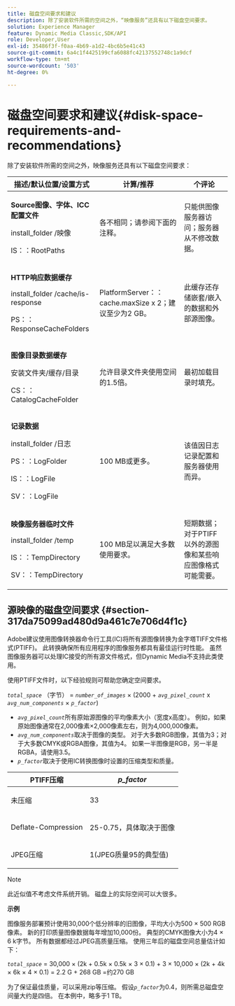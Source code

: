 ```yaml
---
title: 磁盘空间要求和建议
description: 除了安装软件所需的空间之外，“映像服务”还具有以下磁盘空间要求。
solution: Experience Manager
feature: Dynamic Media Classic,SDK/API
role: Developer,User
exl-id: 35486f3f-f0aa-4b69-a1d2-4bc6b5e41c43
source-git-commit: 6a4c1f4425199cfa6088fc42137552748c1a9dcf
workflow-type: tm+mt
source-wordcount: '503'
ht-degree: 0%

---
```


# 磁盘空间要求和建议{#disk-space-requirements-and-recommendations}

除了安装软件所需的空间之外，映像服务还具有以下磁盘空间要求：

<table id="table_0AE363AB76304F258A19E43500FE8423"> 
 <thead> 
  <tr> 
   <th class="entry"> <b>描述/默认位置/设置方式</b> </th> 
   <th class="entry"> <b>计算/推荐</b> </th> 
   <th class="entry"> <b>个评论</b> </th> 
  </tr> 
 </thead>
 <tbody> 
  <tr> 
   <td> <p><b>Source图像、字体、ICC配置文件</b> </p> <p> <span class="filepath"> <span class="varname"> install_folder </span>/映像</span> <span class="codeph"></span> </p> <p> <span class="codeph"> IS：：RootPaths </span> </p> </td> 
   <td> <p>各不相同；请参阅下面的注释。 </p> </td> 
   <td> <p>只能供图像服务器访问；服务器从不修改数据。 </p> </td> 
  </tr> 
  <tr> 
   <td> <p><b>HTTP响应数据缓存</b> </p> <p> <span class="filepath"> <span class="varname"> install_folder </span>/cache/is-response </span> </p> <p> <span class="codeph"> PS：：ResponseCacheFolders </span> </p> </td> 
   <td> <p> <span class="codeph"> PlatformServer：：cache.maxSize </span> x 2；建议至少为2 GB。 </p> </td> 
   <td> <p>此缓存还存储嵌套/嵌入的数据和外部源图像。 </p> </td> 
  </tr> 
  <tr> 
   <td> <p><b>图像目录数据缓存</b> </p> <p> <span class="filepath"> <span class="varname">安装文件夹</span>/缓存/目录</span> </p> <p> <span class="codeph"> CS：：CatalogCacheFolder </span> </p> </td> 
   <td> <p>允许目录文件夹使用空间的1.5倍。 </p> </td> 
   <td> <p>最初加载目录时填充。 </p> </td> 
  </tr> 
  <tr> 
   <td> <p><b>记录数据</b> </p> <p> <span class="filepath"> <span class="varname"> install_folder </span>/日志</span> </p> <p> <span class="codeph"> PS：：LogFolder </span> </p> <p> <span class="codeph"> IS：：LogFile </span> </p> <p> <span class="codeph"> SV：：LogFile </span> </p> </td> 
   <td> <p>100 MB或更多。 </p> </td> 
   <td> <p>该值因日志记录配置和服务器使用而异。 </p> </td> 
  </tr> 
  <tr> 
   <td> <p><b>映像服务器临时文件</b> </p> <p> <span class="filepath"> <span class="varname"> install_folder </span>/temp </span> </p> <p> <span class="codeph"> IS：：TempDirectory </span> </p> <p> <span class="codeph"> SV：：TempDirectory </span> </p> </td> 
   <td> <p>100 MB足以满足大多数使用要求。 </p> </td> 
   <td> <p>短期数据；对于PTIFF以外的源图像和某些响应图像格式可能需要。 </p> </td> 
  </tr> 
 </tbody> 
</table>

## 源映像的磁盘空间要求 {#section-317da75099ad480d9a461c7e706d4f1c}

Adobe建议使用图像转换器命令行工具(IC)将所有源图像转换为金字塔TIFF文件格式(PTIFF)。 此转换确保所有应用程序的图像服务都具有最佳运行时性能。 虽然图像服务器可以处理IC接受的所有源文件格式，但Dynamic Media不支持此类使用。

使用PTIFF文件时，以下经验规则可帮助您确定空间要求。

*`total_space`* （字节） = *`number_of_images`* × (2000 + *`avg_pixel_count`* x *`avg_num_components`* × *`p_factor`*)

* *`avg_pixel_count`*&#x200B;所有原始源图像的平均像素大小（宽度x高度）。 例如，如果原始图像通常在2,000像素×2,000像素左右，则为4,000,000像素。
* *`avg_num_components`*&#x200B;取决于图像的类型。 对于大多数RGB图像，其值为3；对于大多数CMYK或RGBA图像，其值为4。 如果一半图像是RGB，另一半是RGBA，请使用3.5。
* *`p_factor`*&#x200B;取决于使用IC转换图像时设置的压缩类型和质量。

<table id="table_89995BECF30243569954819D07DA2A2F"> 
 <thead> 
  <tr> 
   <th class="entry"> <b>PTIFF压缩</b> </th> 
   <th class="entry"> <b><i>p_factor</i></b> </th> 
  </tr> 
 </thead>
 <tbody> 
  <tr> 
   <td> <p>未压缩 </p> </td> 
   <td> <p> 33 </p> </td> 
  </tr> 
  <tr> 
   <td> <p>Deflate-Compression </p> </td> 
   <td> <p> 25-0.75，具体取决于图像 </p> </td> 
  </tr> 
  <tr> 
   <td> <p>JPEG压缩 </p> </td> 
   <td> <p> 1(JPEG质量95的典型值) </p> </td> 
  </tr> 
 </tbody> 
</table>

>[!NOTE]
>
>此近似值不考虑文件系统开销。 磁盘上的实际空间可以大很多。

**示例**

图像服务部署预计使用30,000个低分辨率的旧图像，平均大小为500 × 500 RGB像素。 新的打印质量图像数据每年增加10,000份。 典型的CMYK图像大小为4 × 6 k字节。 所有数据都经过JPEG高质量压缩。 使用三年后的磁盘空间总量估计如下：

*`total_space`* = 30,000 × (2k + 0.5k × 0.5k × 3 × 0.1) + 3 × 10,000 × (2k + 4k × 6k × 4 × 0.1) = 2.2 G + 268 GB =约270 GB

为了保证最佳质量，可以采用zip等压缩。 假设&#x200B;*`p_factor`*&#x200B;为0.4，则所需总磁盘空间量大约是四倍。 在本例中，略多于1 TB。
